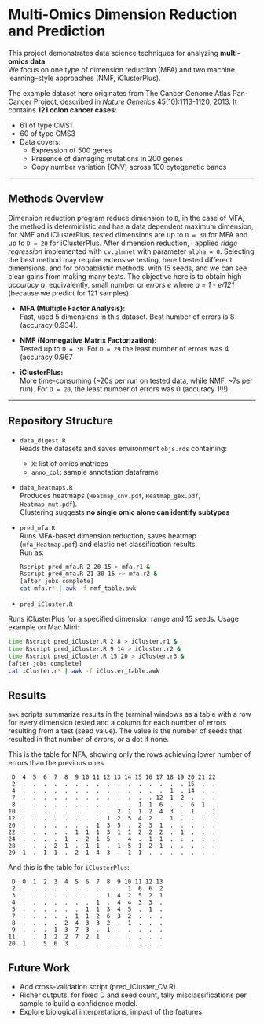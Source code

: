 # Multi-Omics Dimension Reduction and Prediction

This project demonstrates data science techniques for analyzing **multi-omics data**.  
We focus on one type of dimension reduction (MFA) and two machine learning–style approaches (NMF, iClusterPlus).

The example dataset here originates from The Cancer Genome Atlas Pan-Cancer Project, described in *Nature Genetics* 45(10):1113-1120, 2013.  It contains **121 colon cancer cases**:  
- 61 of type CMS1  
- 60 of type CMS3  
- Data covers:  
  - Expression of 500 genes  
  - Presence of damaging mutations in 200 genes  
  - Copy number variation (CNV) across 100 cytogenetic bands  

---

## Methods Overview

Dimension reduction program reduce dimension to `D`, in the case of MFA, the method is deterministic and has a data dependent maximum dimension, for NMF and
iClusterPlus, tested dimensions are up to `D = 30` for MFA and up to `D = 20` for iClusterPlus.  After dimension reduction, I applied *ridge regression* implemented with `cv.glmnet` with parameter `alpha = 0`.  Selecting the best method may require extensive testing, here I tested different dimensions, and for probabilistic methods, with 15 seeds, and we can see clear gains from making many tests.  The objective here is to obtain high *accuracy a*, equivalently, small number or *errors e* where *a = 1 - e/121* (because we predict for 121 samples).

- **MFA (Multiple Factor Analysis):**  
  Fast, used 5 dimensions in this dataset. Best number of errors is 8 (accuracy 0.934).

- **NMF (Nonnegative Matrix Factorization):**  
  Tested up to `D = 30`. For `D = 29` the least number of errors was 4 (accuracy 0.967

- **iClusterPlus:**  
  More time-consuming (~20s per run on tested data, while NMF, ~7s per run).  For `D = 20`, the least number of errors was 0 (accuracy 1!!!). 
---

## Repository Structure

- `data_digest.R`  
  Reads the datasets and saves environment `objs.rds` containing:  
  - `X`: list of omics matrices  
  - `anno_col`: sample annotation dataframe  

- `data_heatmaps.R`  
  Produces heatmaps (`Heatmap_cnv.pdf`, `Heatmap_gex.pdf`, `Heatmap_mut.pdf`).  
  Clustering suggests **no single omic alone can identify subtypes**
  
- `pred_mfa.R`  
  Runs MFA-based dimension reduction, saves heatmap (`mfa_Heatmap.pdf`) and elastic net classification results.  
  Run as:  
  ```bash
  Rscript pred_mfa.R 2 20 15 > mfa.r1 &
  Rscript pred_mfa.R 21 30 15 >> mfa.r2 &
  [after jobs complete]
  cat mfa.r* | awk -f nmf_table.awk 
  ```  
- `pred_iCluster.R`

Runs iClusterPlus for a specified dimension range and 15 seeds.
Usage example on Mac Mini:

```bash
time Rscript pred_iCluster.R 2 8 > iCluster.r1 &
time Rscript pred_iCluster.R 9 14 > iCluster.r2 &
time Rscript pred_iCluster.R 15 20 > iCluster.r3 &
[after jobs complete]
cat iCluster.r* | awk -f iCluster_table.awk
```
## Results

`awk` scripts summarize results in the terminal windows as a table with a row for every dimension tested and
a column for each number of errors resulting from a test (seed value).  The value is the number of seeds that
resulted in that number of errors, or a dot if none.

This is the table for NFA, showing only the rows achieving lower number of errors than the previous ones

```
 D  4  5  6  7  8  9 10 11 12 13 14 15 16 17 18 19 20 21 22
 2  .  .  .  .  .  .  .  .  .  .  .  .  .  .  .  . 15  .  .
 4  .  .  .  .  .  .  .  .  .  .  .  .  .  .  1  . 14  .  .
 7  .  .  .  .  .  .  .  .  .  .  .  .  . 12  1  2  .  .  .
 8  .  .  .  .  .  .  .  .  .  .  .  1  1  6  .  .  6  1  .
10  .  .  .  .  .  .  .  .  .  2  1  1  2  4  3  .  1  .  1
12  .  .  .  .  .  .  .  .  1  2  5  4  2  .  1  .  .  .  .
20  .  .  .  .  .  .  .  1  3  5  .  2  3  1  .  .  .  .  .
22  .  .  .  .  .  1  1  1  3  1  1  2  2  2  .  1  .  .  .
24  .  .  .  .  1  .  2  1  5  .  4  .  1  1  .  .  .  .  .
28  .  .  .  2  1  .  1  1  .  1  5  1  2  1  .  .  .  .  .
29  1  .  1  1  .  2  1  4  3  .  1  1  .  .  .  .  .  .  .
```

And this is the table for `iClusterPlus`:
```
 D  0  1  2  3  4  5  6  7  8  9 10 11 12 13
 2  .  .  .  .  .  .  .  .  .  .  1  6  6  2
 3  .  .  .  .  .  .  .  .  1  4  2  5  2  1
 4  .  .  .  .  .  .  .  1  .  4  4  3  3  .
 5  .  .  .  .  .  .  1  1  3  4  5  .  1  .
 7  .  .  .  .  .  1  1  2  6  3  2  .  .  .
 8  .  .  .  .  2  4  3  3  2  .  1  .  .  .
 9  .  .  .  1  3  7  3  .  1  .  .  .  .  .
11  .  .  1  2  2  7  2  1  .  .  .  .  .  .
20  1  .  5  6  3  .  .  .  .  .  .  .  .  .
```


## Future Work
- Add cross-validation script (pred_iCluster_CV.R).
- Richer outputs: for fixed D and seed count, tally misclassifications per sample to build a confidence model.
- Explore biological interpretations, impact of the features

